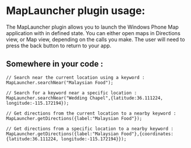 MapLauncher plugin usage:
===============


The MapLauncher plugin allows you to launch the Windows Phone Map application with in defined state.
You can either open maps in Directions view, or Map view, depending on the calls you make.
The user will need to press the back button to return to your app.

Somewhere in your code :
---

    // Search near the current location using a keyword :
    MapLauncher.searchNear("Malaysian Food");

    // Search for a keyword near a specific location :
    MapLauncher.searchNear("Wedding Chapel",{latitude:36.111224, longitude:-115.172194});

    // Get directions from the current location to a nearby keyword :
    MapLauncher.getDirections({label:"Malaysian Food"});

    // Get directions from a specific location to a nearby keyword :
    MapLauncher.getDirections({label:"Malaysian Food"},{coordinates:{latitude:36.111224, longitude:-115.172194}});
    
    